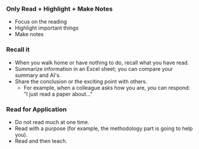 ### **Only Read + Highlight + Make Notes**

- Focus on the reading
- Highlight important things
- Make notes

### **Recall it**

- When you walk home or have nothing to do, recall what you have read.
- Summarize information in an Excel sheet; you can compare your summary and AI's.
- Share the conclusion or the exciting point with others.
  - For example, when a colleague asks how you are, you can respond: "I just read a paper about..."

### **Read for Application**

- Do not read much at one time.
- Read with a purpose (for example, the methodology part is going to help you).
- Read and then teach.
